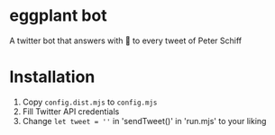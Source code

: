 # eggplant bot
A twitter bot that answers with 🍆 to every tweet of Peter Schiff


# Installation
1. Copy `config.dist.mjs` to `config.mjs`
2. Fill Twitter API credentials
3. Change `let tweet = ''` in 'sendTweet()' in 'run.mjs' to your liking

